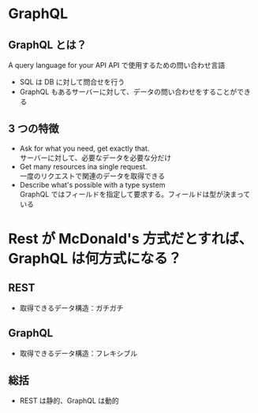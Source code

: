 # GraphQL

## GraphQL とは？

A query language for your API
API で使用するための問い合わせ言語

- SQL は DB に対して問合せを行う
- GraphQL もあるサーバーに対して、データの問い合わせをすることができる

## 3 つの特徴

- Ask for what you need, get exactly that. <br>
  サーバーに対して、必要なデータを必要な分だけ
- Get many resources ina single request. <br>
  一度のリクエストで関連のデータを取得できる
- Describe what's possible with a type system <br>
  GraphQL ではフィールドを指定して要求する。フィールドは型が決まっている

# Rest が McDonald's 方式だとすれば、GraphQL は何方式になる？

## REST

- 取得できるデータ構造：ガチガチ

## GraphQL

- 取得できるデータ構造：フレキシブル

## 総括

- REST は静的、GraphQL は動的
